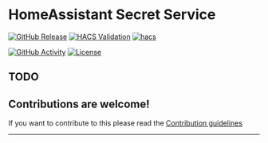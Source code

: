 # HomeAssistant Secret Service

[![GitHub Release][releases-shield]][releases]
[![HACS Validation][validation-shield]](validation)
[![hacs][hacsbadge]][hacs]

[![GitHub Activity][commits-shield]][commits]
[![License][license-shield]](LICENSE)

## TODO

## Contributions are welcome!

If you want to contribute to this please read the [Contribution guidelines](CONTRIBUTING.md)

***

[releases-shield]: https://img.shields.io/github/release/amura11/ha-secret-service.svg?style=for-the-badge
[releases]: https://github.com/amura11/ha-secret-service/releases
[commits-shield]: https://img.shields.io/github/commit-activity/y/amura11/ha-secret-service.svg?style=for-the-badge
[commits]: https://github.com/amura11/ha-secret-service/commits/main
[license-shield]: https://img.shields.io/github/license/amura11/ha-secret-service.svg?style=for-the-badge
[hacs]: https://github.com/hacs/integration
[hacsbadge]: https://img.shields.io/badge/HACS-Custom-orange.svg?style=for-the-badge
[validation-shield]: https://img.shields.io/github/actions/workflow/status/amura11/ha-secret-service/validate.yml?style=for-the-badge&label=HACS%20Validation
[validation]: https://github.com/amura11/ha-secret-service/actions/workflows/validate.yml